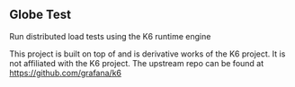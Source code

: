 <h2>
Globe Test
</h2>

Run distributed load tests using the K6 runtime engine

This project is built on top of and is derivative works of the K6 project. It is not affiliated with the K6 project. The upstream repo can be found at https://github.com/grafana/k6
